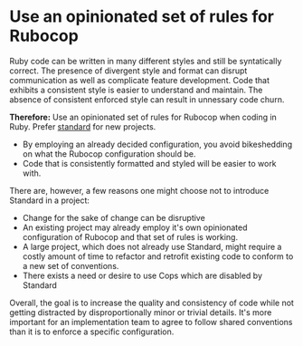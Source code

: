 # Use an opinionated set of rules for Rubocop

Ruby code can be written in many different styles and still be syntatically correct. The presence of divergent style and
format can disrupt communication as well as complicate feature development. Code that exhibits a consistent style is
easier to understand and maintain. The absence of consistent enforced style can result in unnessary code churn.

**Therefore:** Use an opinionated set of rules for Rubocop when coding in Ruby. Prefer [standard] for new projects.

- By employing an already decided configuration, you avoid bikeshedding on what the Rubocop configuration should be.
- Code that is consistently formatted and styled will be easier to work with.

There are, however, a few reasons one might choose not to introduce Standard in a project:

- Change for the sake of change can be disruptive
- An existing project may already employ it's own opinionated configuration of Rubocop and that set of rules is working.
- A large project, which does not already use Standard, might require a costly amount of time to refactor and retrofit
  existing code to conform to a new set of conventions.
- There exists a need or desire to use Cops which are disabled by Standard

Overall, the goal is to increase the quality and consistency of code while not getting distracted by disproportionally
minor or trivial details. It's more important for an implementation team to agree to follow shared conventions than it
is to enforce a specific configuration.

[standard]: https://github.com/testdouble/standard
